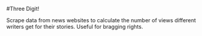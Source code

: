 #Three Digit!

Scrape data from news websites to calculate the number of views different writers get for their stories. Useful for bragging rights.
